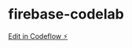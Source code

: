 # firebase-codelab

[Edit in Codeflow ⚡️](https://stackblitz.com/~/github.com/JoseCorreaMorales/firebase-codelab)